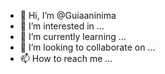 - 👋 Hi, I’m @Guiaaninima
- 👀 I’m interested in ...
- 🌱 I’m currently learning ...
- 💞️ I’m looking to collaborate on ...
- 📫 How to reach me ...

<!---
Guiaaninima/Guiaaninima is a ✨ special ✨ repository because its `README.md` (this file) appears on your GitHub profile.
You can click the Preview link to take a look at your changes.
--->
